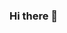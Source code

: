 ### Hi there 👋

<!--
**GiJungPark/GiJungPark** is a ✨ _special_ ✨ repository because its `README.md` (this file) appears on your GitHub profile.

Here are some ideas to get you started:

![header](https://capsule-render.vercel.app/api?type=waving&color=0:C9D6FF,100:E2E2E2&height=200&section=header&text=GiJung's%20GitHub&desc=BackEnd%20Development%20Log&fontSize=60&fontAlignY=25&descAlign=62&descAlignY=48)

![Eunjeong's GitHub stats](https://github-readme-stats.vercel.app/api?username=GiJungPark&show_icons=true)

- 🔭 I’m currently working on ...
- 🌱 I’m currently learning ...
- 👯 I’m looking to collaborate on ...
- 🤔 I’m looking for help with ...
- 💬 Ask me about ...
- 📫 How to reach me: ...
- 😄 Pronouns: ...
- ⚡ Fun fact: ...
-->
